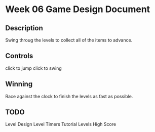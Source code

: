 # Week 06 Game Design Document

## Description
Swing throug the levels to collect all of the items to advance.

## Controls
click to jump
click to swing

## Winning
Race against the clock to finish the levels as fast as possible.

## TODO
Level Design
Level Timers
Tutorial Levels
High Score
